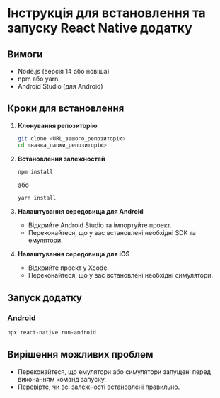 # Інструкція для встановлення та запуску React Native додатку

## Вимоги
- Node.js (версія 14 або новіша)
- npm або yarn
- Android Studio (для Android)

## Кроки для встановлення

1. **Клонування репозиторію**
    ```bash
    git clone <URL_вашого_репозиторію>
    cd <назва_папки_репозиторію>
    ```

2. **Встановлення залежностей**
    ```bash
    npm install
    ```
    або
    ```bash
    yarn install
    ```

3. **Налаштування середовища для Android**
    - Відкрийте Android Studio та імпортуйте проект.
    - Переконайтеся, що у вас встановлені необхідні SDK та емулятори.

4. **Налаштування середовища для iOS**
    - Відкрийте проект у Xcode.
    - Переконайтеся, що у вас встановлені необхідні симулятори.

## Запуск додатку

### Android
```bash
npx react-native run-android
```

## Вирішення можливих проблем
- Переконайтеся, що емулятори або симулятори запущені перед виконанням команд запуску.
- Перевірте, чи всі залежності встановлені правильно.
